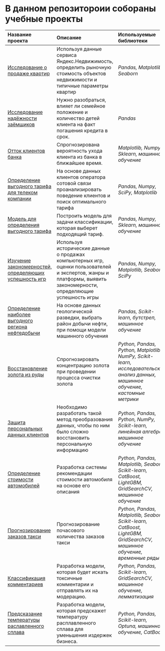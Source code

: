 # В данном репозитороии собораны учебные проекты

| Название проекта | Описание | Используемые библиотеки | 
| :---------------------- | :---------------------- | :---------------------- |
| [Исследование о продаже квартир](https://github.com/VlaTz/My_study_projects/tree/main/apartments_for_sale) | Используя данные сервиса Яндекс.Недвижимость, определить рыночную стоимость объектов недвижимости и типичные параметры квартир| *Pandas, Matplotlib, Seaborn* |
|[Исследование надёжности заёмщиков](https://github.com/VlaTz/My_study_projects/tree/main/borrower_research)|Нужно разобраться, влияет ли семейное положение и количество детей клиента на факт погашения кредита в срок.|*Pandas*|
|[Отток клиентов банка](https://github.com/VlaTz/My_study_projects/tree/main/customer_outflow)|Спрогнозирована вероятность ухода клиента из банка в ближайшее время.| *Matplotlib, Numpy, Sklearn, машинное обучение*|
|[Определение выгодного тарифа для телеком компании](https://github.com/VlaTz/My_study_projects/tree/main/tariff_definition)|На основе данных клиентов оператора сотовой связи проанализировать поведение клиентов и поиск оптимального тарифа|*Pandas, Numpy, SciPy, Matplotlib*|
|[Модель для определения выгодного тарифа](https://github.com/VlaTz/My_study_projects/tree/main/recommendation_of_tariffs)|Построить модель для задачи классификации, которая выберет подходящий тариф.|*Pandas, Numpy, Sklearn, машинное обучение*|
|[Изучение закономерностей, определяющих успешность игр](https://github.com/VlaTz/My_study_projects/tree/main/the_success_of_the_game)|Используя исторические данные о продажах компьютерных игр, оценки пользователей и экспертов, жанры и платформы, выявить закономерности, определяющие успешность игры|*Pandas, Numpy, Matplotlib, Seaborn, SciPy*|
|[Определение наиболее выгодного региона нефтедобычи](https://github.com/VlaTz/My_study_projects/tree/main/location_for_the_boreholes)|На основе данных геологической разведки, выбрать район добычи нефти, при помощи модели машинного обучения|*Pandas, Scikit-learn, бутстреп, машинное обучение*|
|[Восстановление золота из руды](https://github.com/VlaTz/My_study_projects/tree/main/gold_recovery)|Спрогнозировать концентрацию золота при проведении процесса очистки золота|*Python, Pandas, Python, Matplotlib, NumPy, Scikit-learn, исследовательский анализ данных, машинное обучение, кастомные метрики*|
|[Защита персональных данных клиентов](https://github.com/VlaTz/My_study_projects/tree/main/Protection%20of%20personal%20data)|Необходимо разработать такой метод преобразования данных, чтобы по ним было сложно восстановить персональную информацию|*Python, Pandas, Python, NumPy, Scikit-learn, линейная алгебра, машинное обучение*|
|[Определение стоимости автомобилей](https://github.com/VlaTz/My_study_projects/tree/main/determining_the_cost%20of_cars)|Разработка системы рекомендации стоимости автомобиля на основе его описания|*Python, Pandas, Matplotlib, Seaborn, Scikit-learn, CatBoost, LightGBM, GridSearchCV, машинное обучение*|
|[Прогнозирование заказов такси](https://github.com/VlaTz/My_study_projects/tree/main/forecasting_taxi_orders)|Прогнозирование почасового количества заказов такси|*Python, Pandas, Matplotlib, Seaborn, Scikit-learn, CatBoost, LightGBM, GridSearchCV, машинное обучение, временные ряды*|
|[Классификация комментариев](https://github.com/VlaTz/My_study_projects/tree/main/NLP%20project)|Разработка модели, которая будет искать токсичные комментарии и отправлять их на модерацию.|*Python, Pandas, Scikit-learn, GridSearchCV, машинное обучение, лемматизация*|
|[Предсказание температуры раславленного сплава](https://github.com/VlaTz/My_study_projects/tree/main/final_project)|Разработка модели, которая предскажет температуру расплавленного сплава для уменьшения издержек бизнеса.|*Python, Pandas, Scikit-learn, Optuna, машинное обучение, CatBoost*|


